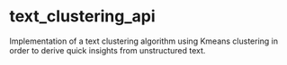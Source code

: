 # text_clustering_api
Implementation of a text clustering algorithm using Kmeans clustering in order to derive quick insights from unstructured text. 

